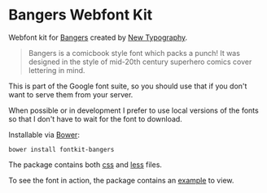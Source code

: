 # Bangers Webfont Kit

Webfont kit for [Bangers](https://www.google.com/fonts/specimen/Bangers) created by [New Typography](http://code.newtypography.co.uk/).

> Bangers is a comicbook style font which packs a punch! It was designed in the style of mid-20th century superhero comics cover lettering in mind.

This is part of the Google font suite, so you should use that if you don't want to serve them from your server. 

When possible or in development I prefer to use local versions of the fonts so  that I don't have to wait for the font to download.


Installable via [Bower](http://bower.io):

    bower install fontkit-bangers
    
The package contains both [css](styles/font.css) and [less](src/less/bangers.less) files.

To see the font in action, the package contains an [example](docs/examples/primary.html) to view. 
